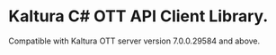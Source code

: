 # Kaltura C# OTT API Client Library.
Compatible with Kaltura OTT server version 7.0.0.29584 and above.
